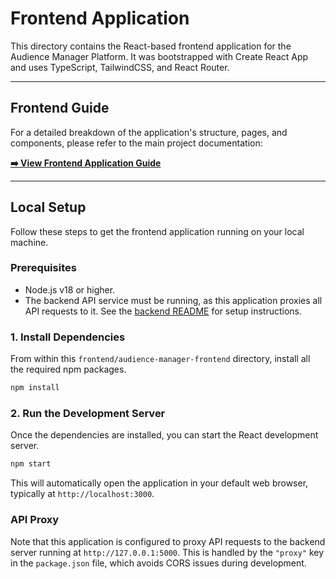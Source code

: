 # Frontend Application

This directory contains the React-based frontend application for the Audience Manager Platform. It was bootstrapped with Create React App and uses TypeScript, TailwindCSS, and React Router.

---

## Frontend Guide

For a detailed breakdown of the application's structure, pages, and components, please refer to the main project documentation:

**[➡️ View Frontend Application Guide](../../DOCUMENTATION.md#frontend-application-guide)**

---

## Local Setup

Follow these steps to get the frontend application running on your local machine.

### Prerequisites

-   Node.js v18 or higher.
-   The backend API service must be running, as this application proxies all API requests to it. See the [backend README](../backend/README.md) for setup instructions.

### 1. Install Dependencies

From within this `frontend/audience-manager-frontend` directory, install all the required npm packages.

```bash
npm install
```

### 2. Run the Development Server

Once the dependencies are installed, you can start the React development server.

```bash
npm start
```

This will automatically open the application in your default web browser, typically at `http://localhost:3000`.

### API Proxy

Note that this application is configured to proxy API requests to the backend server running at `http://127.0.0.1:5000`. This is handled by the `"proxy"` key in the `package.json` file, which avoids CORS issues during development.

